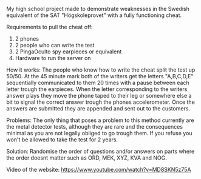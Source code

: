 My high school project made to demonstrate weaknesses in the Swedish equivalent of the SAT "Högskoleprovet" with a fully functioning cheat.

Requirements to pull the cheat off:

1. 2 phones
2. 2 people who can write the test
3. 2 PingaOculto spy earpieces or equivalent
4. Hardware to run the server on

How it works:
The people who know how to write the cheat split the test up 50/50. At the 45 minute mark both of the writers get the letters "A,B,C,D,E" 
sequentially communicated to them 20 times with a pause between each letter trough the earpieces. When the letter corresponding to the writers answer 
plays they move the phone taped to their leg or somewhere else a bit to signal the correct answer trough the phones accelerometer. Once the answers are submitted they are
appended and sent out to the customers.

Problems:
The only thing that poses a problem to this method currently are the metal detector tests, 
although they are rare and the consequences minimal as you are not legally obliged to go trough them.
If you refuse you won't be allowed to take the test for 2 years.

Solution:
Randomise the order of questions and/or answers on parts where the order doesnt matter such as ORD, MEK, XYZ, KVA and NOG. 

Video of the website:
https://www.youtube.com/watch?v=MD8SKN5z75A
